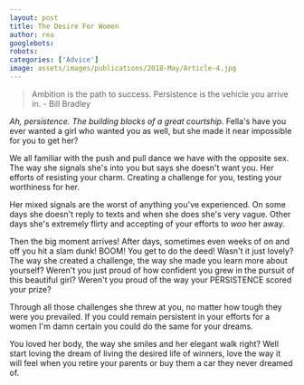 ```yaml
---
layout: post
title: The Desire For Women
author: rea
googlebots: 
robots: 
categories: ['Advice']
image: assets/images/publications/2018-May/Article-4.jpg
---
```

> Ambition is the path to success. Persistence is the vehicle you arrive in. - Bill Bradley

_Ah, persistence. The building blocks of a great courtship._ Fella's have you ever wanted a girl who wanted you as well, but she made it near impossible for you to get her?

We all familiar with the push and pull dance we have with the opposite sex. The way she signals she's into you but says she doesn't want you. Her efforts of resisting your charm. Creating a challenge for you, testing your worthiness for her.

Her mixed signals are the worst of anything you've experienced. On some days she doesn't reply to texts and when she does she's very vague. Other days she's extremely flirty and accepting of your efforts to _woo_ her away.

Then the big moment arrives! After days, sometimes even weeks of on and off you hit a slam dunk! BOOM! You get to do the deed! Wasn't it just lovely? The way she created a challenge, the way she made you learn more about yourself? Weren't you just proud of how confident you grew in the pursuit of this beautiful girl? Weren't you proud of the way your PERSISTENCE scored your prize?

Through all those challenges she threw at you, no matter how tough they were you prevailed. If you could remain persistent in your efforts for a women I'm damn certain you could do the same for your dreams.

You loved her body, the way she smiles and her elegant walk right? Well start loving the dream of living the desired life of winners, love the way it will feel when you retire your parents or buy them a car they never dreamed of.